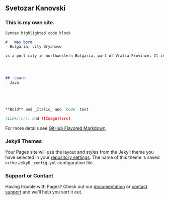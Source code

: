 ## Svetozar Kanovski


### This is my own site.


```markdown
Syntax highlighted code block

#   Was borm
- Bulgaria, city Oryahovo

is a port city in northwestern Bulgaria, part of Vratsa Province. It is located in a hilly country on the right bank of the Danube, just east of the mouth of the river Ogosta, a few more kilometres downstream from where the Jiu flows into the Danube on Romanian territory. The town is known for the ferry service that connects it to the Romanian town of Bechet across the river. There are also plans by local private companies for a bridge across the Danube. As of December 2009, Oryahovo has a population of 5,400 inhabitants.[1]




##  Learn
- Java





**Bold** and _Italic_ and `Code` text

[Link](url) and ![Image](src)
```

For more details see [GitHub Flavored Markdown](https://guides.github.com/features/mastering-markdown/).

### Jekyll Themes

Your Pages site will use the layout and styles from the Jekyll theme you have selected in your [repository settings](https://github.com/SvetozarK/SvetozarK.github.io/settings). The name of this theme is saved in the Jekyll `_config.yml` configuration file.

### Support or Contact

Having trouble with Pages? Check out our [documentation](https://help.github.com/categories/github-pages-basics/) or [contact support](https://github.com/contact) and we’ll help you sort it out.
